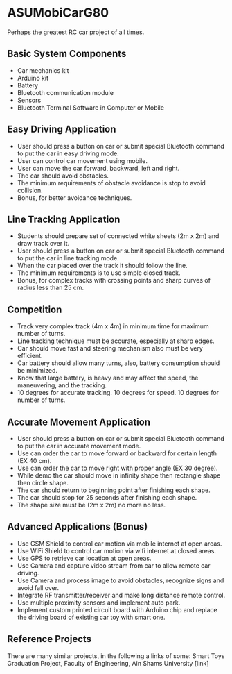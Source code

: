 # ASUMobiCarG80
Perhaps the greatest RC car project of all times.


## Basic System Components
- Car mechanics kit
- Arduino kit
- Battery
- Bluetooth communication module
- Sensors
- Bluetooth Terminal Software in Computer or Mobile

## Easy Driving Application
- User should press a button on car or submit special Bluetooth command to put the car in easy driving mode.
- User can control car movement using mobile.
- User can move the car forward, backward, left and right.
- The car should avoid obstacles. 
- The minimum requirements of obstacle avoidance is stop to avoid collision.
- Bonus, for better avoidance techniques.

## Line Tracking Application
- Students should prepare set of connected white sheets (2m x 2m) and draw track over it.
- User should press a button on car or submit special Bluetooth command to put the car in line tracking mode.
- When the car placed over the track it should follow the line.
- The minimum requirements is to use simple closed track.
- Bonus, for complex tracks with crossing points and sharp curves of radius less than 25 cm.

## Competition
- Track very complex track (4m x 4m) in minimum time for maximum number of turns.
- Line tracking technique must be accurate, especially at sharp edges.
- Car should move fast and steering mechanism also must be very efficient.
- Car battery should allow many turns, also, battery consumption should be minimized.
- Know that large battery, is heavy and may affect the speed, the maneuvering, and the tracking.
- 10 degrees for accurate tracking. 10 degrees for speed. 10 degrees for number of turns.

## Accurate Movement Application
- User should press a button on car or submit special Bluetooth command to put the car in accurate movement mode.
- Use can order the car to move forward or backward for certain length (EX 40 cm).
- Use can order the car to move right with proper angle (EX 30 degree).
- While demo the car should move in infinity shape then rectangle shape then circle shape.
- The car should return to beginning point after finishing each shape.
- The car should stop for 25 seconds after finishing each shape.
- The shape size must be (2m x 2m) no more no less.

## Advanced Applications (Bonus)
- Use GSM Shield to control car motion via mobile internet at open areas.
- Use WiFi Shield to control car motion via wifi internet at closed areas.
- Use GPS to retrieve car location at open areas.
- Use Camera and capture video stream from car to allow remote car driving.
- Use Camera and process image to avoid obstacles, recognize signs and avoid fall over.
- Integrate RF transmitter/receiver and make long distance remote control.
- Use multiple proximity sensors and implement auto park.
- Implement custom printed circuit board with Arduino chip and replace the driving board of existing car toy with smart one.

## Reference Projects
There are many similar projects, in the following a links of some:
Smart Toys Graduation Project, Faculty of Engineering, Ain Shams University [link]
